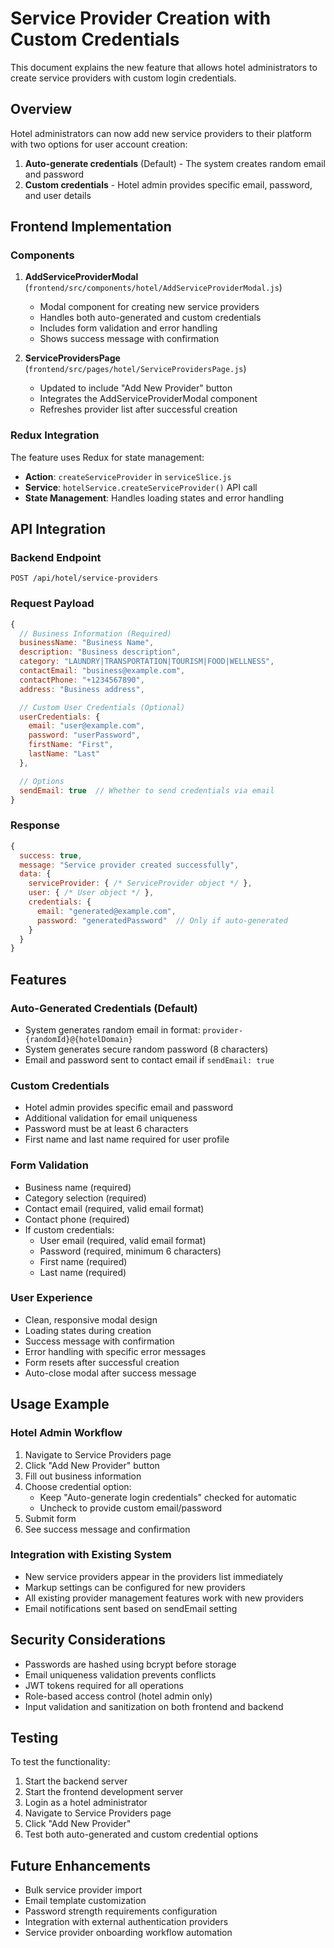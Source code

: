# Service Provider Creation with Custom Credentials

This document explains the new feature that allows hotel administrators to create service providers with custom login credentials.

## Overview

Hotel administrators can now add new service providers to their platform with two options for user account creation:

1. **Auto-generate credentials** (Default) - The system creates random email and password
2. **Custom credentials** - Hotel admin provides specific email, password, and user details

## Frontend Implementation

### Components

1. **AddServiceProviderModal** (`frontend/src/components/hotel/AddServiceProviderModal.js`)
   - Modal component for creating new service providers
   - Handles both auto-generated and custom credentials
   - Includes form validation and error handling
   - Shows success message with confirmation

2. **ServiceProvidersPage** (`frontend/src/pages/hotel/ServiceProvidersPage.js`)
   - Updated to include "Add New Provider" button
   - Integrates the AddServiceProviderModal component
   - Refreshes provider list after successful creation

### Redux Integration

The feature uses Redux for state management:

- **Action**: `createServiceProvider` in `serviceSlice.js`
- **Service**: `hotelService.createServiceProvider()` API call
- **State Management**: Handles loading states and error handling

## API Integration

### Backend Endpoint
```
POST /api/hotel/service-providers
```

### Request Payload
```javascript
{
  // Business Information (Required)
  businessName: "Business Name",
  description: "Business description",
  category: "LAUNDRY|TRANSPORTATION|TOURISM|FOOD|WELLNESS",
  contactEmail: "business@example.com",
  contactPhone: "+1234567890",
  address: "Business address",

  // Custom User Credentials (Optional)
  userCredentials: {
    email: "user@example.com",
    password: "userPassword",
    firstName: "First",
    lastName: "Last"
  },

  // Options
  sendEmail: true  // Whether to send credentials via email
}
```

### Response
```javascript
{
  success: true,
  message: "Service provider created successfully",
  data: {
    serviceProvider: { /* ServiceProvider object */ },
    user: { /* User object */ },
    credentials: {
      email: "generated@example.com",
      password: "generatedPassword"  // Only if auto-generated
    }
  }
}
```

## Features

### Auto-Generated Credentials (Default)
- System generates random email in format: `provider-{randomId}@{hotelDomain}`
- System generates secure random password (8 characters)
- Email and password sent to contact email if `sendEmail: true`

### Custom Credentials
- Hotel admin provides specific email and password
- Additional validation for email uniqueness
- Password must be at least 6 characters
- First name and last name required for user profile

### Form Validation
- Business name (required)
- Category selection (required)
- Contact email (required, valid email format)
- Contact phone (required)
- If custom credentials:
  - User email (required, valid email format)
  - Password (required, minimum 6 characters)
  - First name (required)
  - Last name (required)

### User Experience
- Clean, responsive modal design
- Loading states during creation
- Success message with confirmation
- Error handling with specific error messages
- Form resets after successful creation
- Auto-close modal after success message

## Usage Example

### Hotel Admin Workflow
1. Navigate to Service Providers page
2. Click "Add New Provider" button
3. Fill out business information
4. Choose credential option:
   - Keep "Auto-generate login credentials" checked for automatic
   - Uncheck to provide custom email/password
5. Submit form
6. See success message and confirmation

### Integration with Existing System
- New service providers appear in the providers list immediately
- Markup settings can be configured for new providers
- All existing provider management features work with new providers
- Email notifications sent based on sendEmail setting

## Security Considerations

- Passwords are hashed using bcrypt before storage
- Email uniqueness validation prevents conflicts
- JWT tokens required for all operations
- Role-based access control (hotel admin only)
- Input validation and sanitization on both frontend and backend

## Testing

To test the functionality:

1. Start the backend server
2. Start the frontend development server
3. Login as a hotel administrator
4. Navigate to Service Providers page
5. Click "Add New Provider"
6. Test both auto-generated and custom credential options

## Future Enhancements

- Bulk service provider import
- Email template customization
- Password strength requirements configuration
- Integration with external authentication providers
- Service provider onboarding workflow automation
